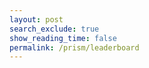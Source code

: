 ```yaml
---
layout: post
search_exclude: true
show_reading_time: false
permalink: /prism/leaderboard
---
```


<script type="module">
    import { pythonURI, fetchOptions } from "{{site.baseurl}}/assets/js/api/config.js";

    async function checkAuthorization() {
        try {
            const response = await fetch(`${pythonURI}/api/id`, fetchOptions);

            if (response.status === 401) {
                // Redirect immediately to login if unauthorized
                window.location.href = "{{site.baseurl}}/login";
            } else if (response.ok) {
                // If authorized, allow body to render
                const contentElements = document.querySelectorAll('.content');
                contentElements.forEach(element => {
                    element.style.display = "block";
                });
            }
        } catch (error) {
            console.error("Authorization check failed:", error);
            // Redirect to login as a fallback
            window.location.href = "{{site.baseurl}}/login";
        }
    }

    // Run the check before rendering anything
    checkAuthorization();
</script>

<style>
    .content {
        display: none;
    }

    .heading {
        background-color: #b30000;
        padding: 40px 20px;
        text-align: center;
        box-shadow: 0 4px 10px rgba(0, 0, 0, 0.3);
    }

    .heading h1 {
        font-size: 2.5rem;
        font-weight: bold;
        margin: 0;
        color: #ffffff;
        text-transform: uppercase;
        letter-spacing: 2px;
    }

    .heading p {
        font-size: 1.2rem;
        margin: 10px 0 0;
        color: #ffcccc;
    }

    section {
        margin-bottom: 40px;
        padding: 20px;
        background-color: #2e2e2e;
        border-radius: 10px;
        box-shadow: 0 4px 8px rgba(0, 0, 0, 0.2);
    }

    section h2 {
        font-size: 1.8rem;
        margin-bottom: 20px;
        color: #ff6666;
        border-bottom: 2px solid #b30000;
        padding-bottom: 5px;
        display: inline-block;
    }

    .profile-card {
        background-color: #b30000;
        padding: 15px;
        border-radius: 8px;
        box-shadow: 0 3px 6px rgba(0, 0, 0, 0.3);
        color: #ffffff;
        font-weight: bold;
        margin-bottom: 10px;
        transition: transform 0.2s ease, box-shadow 0.2s ease;
    }

    .profile-card:hover {
        transform: translateY(-5px);
        box-shadow: 0 5px 10px rgba(0, 0, 0, 0.4);
    }

    button {
        background-color: #ff4d4d;
        color: #ffffff;
        border: none;
        padding: 12px 25px;
        border-radius: 25px;
        font-size: 1rem;
        cursor: pointer;
        transition: background-color 0.3s ease, box-shadow 0.3s ease;
        box-shadow: 0 4px 8px rgba(0, 0, 0, 0.2);
    }

    button:hover {
        background-color: #e60000;
        box-shadow: 0 6px 12px rgba(0, 0, 0, 0.3);
    }

    .green-button {
        background-color: #28a745;
    }

    .green-button:hover {
        background-color: #218838;
    }

    .purple-button {
        background-color: #ff3333;
        color: #ffffff;
    }

    .purple-button:hover {
        background-color: #b30000;
    }

    .search-bar {
        margin-bottom: 20px;
        display: flex;
        justify-content: center;
    }

    .search-bar input {
        width: 300px;
        padding: 10px;
        border-radius: 25px;
        border: 1px solid #ccc;
        font-size: 1rem;
    }

    .leaderboard-table {
        width: 100%;
        border-collapse: collapse;
    }

    .leaderboard-table th, .leaderboard-table td {
        padding: 10px;
        text-align: left;
        border-bottom: 1px solid #ddd;
    }

    .leaderboard-table th {
        cursor: pointer;
    }

    .leaderboard-table th.sort-asc::after {
        content: " ▲";
    }

    .leaderboard-table th.sort-desc::after {
        content: " ▼";
    }

    .copyright {
        background-color: #b30000;
        text-align: center;
        padding: 20px;
        font-size: 0.9rem;
        color: #ffcccc;
    }

    .copyright p {
        margin: 0;
    }
</style>

<div class="content">
    <header class="heading">
        <h1>Leaderboard</h1>
        <p>Reflecting Progress 1 Step at a Time</p>
    </header>

    <br>

    <section>
        <h2>Leaderboard of Top Interests</h2>
        <div class="search-bar">
            <input type="text" id="search-interests" placeholder="Search interests...">
        </div>
        <p>Discover the most popular interests across the community based on collective engagement and participation.</p>
        <table class="leaderboard-table">
            <thead>
                <tr>
                    <th onclick="sortTable('leaderboard-interests', 0)">Rank</th>
                    <th onclick="sortTable('leaderboard-interests', 1)">Interest</th>
                    <th onclick="sortTable('leaderboard-interests', 2)">Count</th>
                </tr>
            </thead>
            <tbody id="leaderboard-interests">
                <!-- Data will be populated here by JavaScript -->
            </tbody>
        </table>
    </section>

    <section>
        <h2>Affinity Leaderboard</h2>
        <div class="search-bar">
            <input type="text" id="search-users" placeholder="Search users...">
        </div>
        <p>See which users share the most interests with others, fostering meaningful connections and collaboration.</p>
        <table class="leaderboard-table">
            <thead>
                <tr>
                    <th onclick="sortTable('leaderboard-users', 0)">Rank</th>
                    <th onclick="sortTable('leaderboard-users', 1)">Username</th>
                    <th onclick="sortTable('leaderboard-users', 2)">Shared Interests</th>
                </tr>
            </thead>
            <tbody id="leaderboard-users">
                <!-- Data will be populated here by JavaScript -->
            </tbody>
        </table>
    </section>
</div>

<script type="module">
    import { pythonURI, fetchOptions } from "{{site.baseurl}}/assets/js/api/config.js";

    async function fetchTopUsers() {
        try {
            const response = await fetch(`${pythonURI}/api/leaderboard/top_users?user_id=1`, fetchOptions); // Replace 1 with the actual user ID
            if (!response.ok) throw new Error("Failed to fetch top users");

            const topUsers = await response.json();

            // Populate Top Users
            const usersBody = document.getElementById("leaderboard-users");
            usersBody.innerHTML = "";
            topUsers.top_users.forEach((user, index) => {
                const row = document.createElement("tr");
                row.innerHTML = `
                    <td>${index + 1}</td>
                    <td>${user.username}</td>
                    <td>${user.shared_interests.join(", ")}</td>
                `;
                usersBody.appendChild(row);
            });
        } catch (error) {
            console.error("Error fetching top users:", error);
        }
    }

    async function fetchTopInterests() {
        try {
            const response = await fetch(`${pythonURI}/api/leaderboard/top_interests`, fetchOptions);
            if (!response.ok) throw new Error("Failed to fetch top interests");

            const topInterests = await response.json();

            const interestsBody = document.getElementById("leaderboard-interests");
            interestsBody.innerHTML = "";
            topInterests.top_interests.forEach((interest, index) => {
                const row = document.createElement("tr");
                row.innerHTML = `
                    <td>${index + 1}</td>
                    <td>${interest.interest}</td>
                    <td>${interest.count}</td>
                `;
                interestsBody.appendChild(row);
            });
        } catch (error) {
            console.error("Error fetching top interests:", error);
        }
    }

    function sortTable(tableId, columnIndex) {
        const table = document.getElementById(tableId);
        const rows = Array.from(table.rows).slice(1);
        const isAscending = table.rows[0].cells[columnIndex].classList.toggle('sort-asc');
        table.rows[0].cells[columnIndex].classList.toggle('sort-desc', !isAscending);

        rows.sort((rowA, rowB) => {
            const cellA = rowA.cells[columnIndex].innerText.toLowerCase();
            const cellB = rowB.cells[columnIndex].innerText.toLowerCase();

            if (cellA < cellB) return isAscending ? -1 : 1;
            if (cellA > cellB) return isAscending ? 1 : -1;
            return 0;
        });

        rows.forEach(row => table.appendChild(row));
    }

    function filterTable(inputId, tableId) {
        const input = document.getElementById(inputId);
        const filter = input.value.toLowerCase();
        const table = document.getElementById(tableId);
        const rows = table.getElementsByTagName('tr');

        for (let i = 1; i < rows.length; i++) {
            const cells = rows[i].getElementsByTagName('td');
            let match = false;
            for (let j = 0; j < cells.length; j++) {
                if (cells[j].innerText.toLowerCase().includes(filter)) {
                    match = true;
                    break;
                }
            }
            rows[i].style.display = match ? '' : 'none';
        }
    }

    document.getElementById('search-interests').addEventListener('input', () => filterTable('search-interests', 'leaderboard-interests'));
    document.getElementById('search-users').addEventListener('input', () => filterTable('search-users', 'leaderboard-users'));

    document.addEventListener("DOMContentLoaded", () => {
        fetchTopUsers();
        fetchTopInterests();
    });
</script>